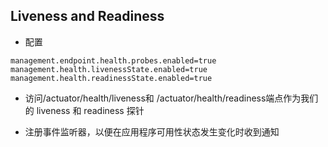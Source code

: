 ## Liveness and Readiness

- 配置
```
management.endpoint.health.probes.enabled=true
management.health.livenessState.enabled=true
management.health.readinessState.enabled=true
```


- 访问/actuator/health/liveness和 /actuator/health/readiness端点作为我们的 liveness 和 readiness 探针

- 注册事件监听器，以便在应用程序可用性状态发生变化时收到通知